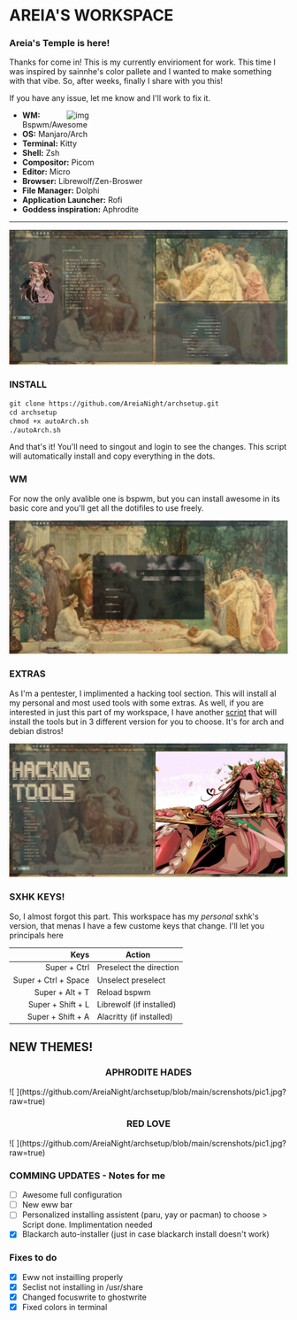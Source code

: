 # AREIA'S WORKSPACE

<!-- INFORMATION -->

### Areia's Temple is here!

Thanks for come in! This is my currently envirioment for work. This time I was inspired by sainnhe's color pallete and I wanted to make something with that vibe. 
So, after weeks, finally I share with you this! 

If you have any issue, let me know and I'll work to fix it. 

<img src="https://www.zdnet.com/a/img/resize/923edcf67ff2f8941ace868be7c135826c33248a/2015/01/06/c7d33b7a-7df5-42fe-b6ef-9949396d500e/logo5.png?width=770&height=578&fit=crop&format=pjpg&auto=webp" alt="img" align="right" width="400px">

- **WM:** Bspwm/Awesome
- **OS:** Manjaro/Arch
- **Terminal:** Kitty
- **Shell:** Zsh
- **Compositor:** Picom
- **Editor:** Micro
- **Browser:** Librewolf/Zen-Broswer
- **File Manager:** Dolphi
- **Application Launcher:** Rofi
- **Goddess inspiration:** Aphrodite

---

![ ](https://github.com/AreiaNight/archsetup/blob/main/screnshots/pic1.jpg?raw=true)


### INSTALL

```
git clone https://github.com/AreiaNight/archsetup.git
cd archsetup
chmod +x autoArch.sh 
./autoArch.sh
```
And that's it! You'll need to singout and login to see the changes. This script will automatically install and copy everything in the dots.

### WM

For now the only avalible one is bspwm, but you can install awesome in its basic core and you'll get all the dotifiles to use freely. 

![ ](https://github.com/AreiaNight/archsetup/blob/main/screnshots/rofi.jpg?raw=true)

### EXTRAS

As I'm a pentester, I implimented a hacking tool section. This will install al my personal and most used tools with some extras. As well, if you are interested in just this part of my workspace, I have another [script](https://github.com/AreiaNight/my_tools.git) that will install the tools but in 3 different version for you to choose. It's for arch and debian distros!

![ ](https://github.com/AreiaNight/archsetup/blob/main/screnshots/tools.jpg?raw=true)


### SXHK KEYS!

So, I almost forgot this part. This workspace has my *personal* sxhk's version, that menas I have a few custome keys that change. I'll let you principals here

| Keys | Action |
|-----:|---------------|
| Super + Ctrl | Preselect the direction |
| Super + Ctrl + Space | Unselect preselect |
| Super + Alt + T | Reload bspwm |
| Super + Shift + L | Librewolf (if installed) |
| Super + Shift + A | Alacritty (if installed) |

## NEW THEMES!

<CENTER><H3> APHRODITE HADES </H3></CENTER>
![ ](https://github.com/AreiaNight/archsetup/blob/main/screnshots/pic1.jpg?raw=true)

<CENTER><H3> RED LOVE </H3></CENTER>
![ ](https://github.com/AreiaNight/archsetup/blob/main/screnshots/pic1.jpg?raw=true)


### COMMING UPDATES - Notes for me

- [ ] Awesome full configuration
- [ ] New eww bar
- [ ] Personalized installing assistent (paru, yay or pacman) to choose > Script done. Implimentation needed
- [x] Blackarch auto-installer (just in case blackarch install doesn't work)

### Fixes to do
- [x] Eww not instailling properly 
- [x] Seclist not installing in /usr/share
- [x] Changed focuswrite to ghostwrite 
- [x] Fixed colors in terminal
